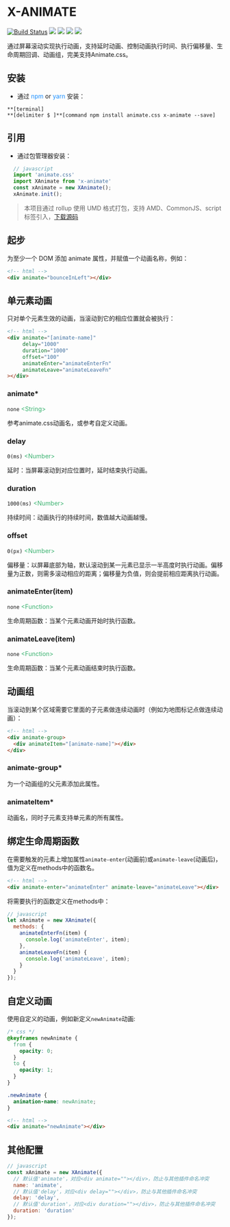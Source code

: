# X-ANIMATE
[![Build Status](https://travis-ci.org/codexu/x-animate.svg?branch=master)](https://travis-ci.org/codexu/x-animate)
[![](https://img.shields.io/npm/v/x-animate.svg)](https://www.npmjs.com/package/x-animate)
[![](https://img.shields.io/github/size/codexu/x-animate/dist/x-animate.min.js.svg)](https://github.com/codexu/x-animate/tree/master/dist)
[![](https://img.shields.io/npm/dm/x-animate.svg)](https://www.npmjs.com/package/x-animate)
[![](https://img.shields.io/github/license/codexu/x-animate.svg)](https://github.com/codexu/x-animate/blob/master/LICENSE)

通过屏幕滚动实现执行动画，支持延时动画、控制动画执行时间、执行偏移量、生命周期回调、动画组，完美支持Animate.css。

## 安装

- 通过 <font color=DodgerBlue>npm</font> or <font color=DodgerBlue>yarn</font> 安装：

```
**[terminal]
**[delimiter $ ]**[command npm install animate.css x-animate --save]
```

## 引用

- 通过包管理器安装：

```javascript
  // javascript
  import 'animate.css'
  import XAnimate from 'x-animate'
  const xAnimate = new XAnimate();
  xAnimate.init();
```

> 本项目通过 rollup 使用 UMD 格式打包，支持 AMD、CommonJS、script 标签引入，[下载源码](https://github.com/codexu/x-animate/tree/master/dist)

## 起步

为至少一个 DOM 添加 animate 属性，并赋值一个动画名称，例如：

```html
<!-- html -->
<div animate="bounceInLeft"></div>
```

## 单元素动画

只对单个元素生效的动画，当滚动到它的相应位置就会被执行：

```html
<!-- html -->
<div animate="[animate-name]" 
     delay="1000" 
     duration="1000" 
     offset="100" 
     animateEnter="animateEnterFn" 
     animateLeave="animateLeaveFn"
></div>
```

### animate*

`none` <font color=MediumSeaGreen>&lt;String&gt;</font>

参考animate.css动画名，或参考自定义动画。

### delay

`0(ms)` <font color=MediumSeaGreen>&lt;Number&gt;</font>

延时：当屏幕滚动到对应位置时，延时结束执行动画。

### duration

`1000(ms)` <font color=MediumSeaGreen>&lt;Number&gt;</font>

持续时间：动画执行的持续时间，数值越大动画越慢。

### offset

`0(px)` <font color=MediumSeaGreen>&lt;Number&gt;</font>

偏移量：以屏幕底部为轴，默认滚动到某一元素已显示一半高度时执行动画。偏移量为正数，则需多滚动相应的距离；偏移量为负值，则会提前相应距离执行动画。

### animateEnter(item)

`none` <font color=MediumSeaGreen>&lt;Function&gt;</font>

生命周期函数：当某个元素动画开始时执行函数。

### animateLeave(item)

`none` <font color=MediumSeaGreen>&lt;Function&gt;</font>

生命周期函数：当某个元素动画结束时执行函数。

## 动画组

当滚动到某个区域需要它里面的子元素做连续动画时（例如为地图标记点做连续动画）：

```html
<!-- html -->
<div animate-group>
  <div animateItem="[animate-name]"></div>
</div>
```

### animate-group*

为一个动画组的父元素添加此属性。

### animateItem*

动画名，同时子元素支持单元素的所有属性。

## 绑定生命周期函数

在需要触发的元素上增加属性`animate-enter`(动画前)或`animate-leave`(动画后)，值为定义在methods中的函数名。

```html
<!-- html -->
<div animate-enter="animateEnter" animate-leave="animateLeave"></div>
```

将需要执行的函数定义在methods中：

```javascript
// javascript
let xAnimate = new XAnimate({
  methods: {
    animateEnterFn(item) {
      console.log('animateEnter', item);
    },
    animateLeaveFn(item) {
      console.log('animateLeave', item);
    }
  }
});
```

## 自定义动画

使用自定义的动画，例如新定义`newAnimate`动画:

```css
/* css */
@keyframes newAnimate {
  from {
    opacity: 0;
  }
  to {
    opacity: 1;
  }
}

.newAnimate {
  animation-name: newAnimate;
}
```

```html
<!-- html -->
<div animate="newAnimate"></div>
```

## 其他配置

```javascript
// javascript
const xAnimate = new XAnimate({
  // 默认值'animate'，对应<div animate=""></div>，防止与其他插件命名冲突
  name: 'animate',
  // 默认值'delay'，对应<div delay=""></div>，防止与其他插件命名冲突
  delay: 'delay',
  // 默认值'duration'，对应<div duration=""></div>，防止与其他插件命名冲突
  duration: 'duration'
});
```
